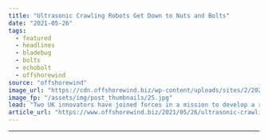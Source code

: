 ```yaml
---
title: "Ultrasonic Crawling Robots Get Down to Nuts and Bolts"
date: "2021-05-26"
tags: 
  - featured
  - headlines
  - bladebug
  - bolts
  - echobolt
  - offshorewind
source: "offshorewind"
image_url: "https://cdn.offshorewind.biz/wp-content/uploads/sites/2/2021/05/26140503/Ultrasonic-Crawling-Robots-Get-Down-to-Nuts-and-Bolts.jpg"
image_fp: "/assets/img/post_thumbnails/25.jpg"
lead: "Two UK innovators have joined forces in a mission to develop a robotic solution"
article_url: "https://www.offshorewind.biz/2021/05/26/ultrasonic-crawling-robots-get-down-to-nuts-and-bolts/"
---
```


---
